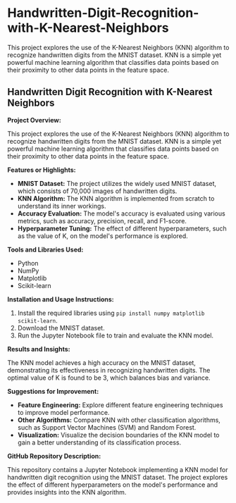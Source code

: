 # Handwritten-Digit-Recognition-with-K-Nearest-Neighbors
This project explores the use of the K-Nearest Neighbors (KNN) algorithm to recognize handwritten digits from the MNIST dataset. KNN is a simple yet powerful machine learning algorithm that classifies data points based on their proximity to other data points in the feature space.

## **Handwritten Digit Recognition with K-Nearest Neighbors**

**Project Overview:**

This project explores the use of the K-Nearest Neighbors (KNN) algorithm to recognize handwritten digits from the MNIST dataset. KNN is a simple yet powerful machine learning algorithm that classifies data points based on their proximity to other data points in the feature space.

**Features or Highlights:**

- **MNIST Dataset:** The project utilizes the widely used MNIST dataset, which consists of 70,000 images of handwritten digits.
- **KNN Algorithm:** The KNN algorithm is implemented from scratch to understand its inner workings.
- **Accuracy Evaluation:** The model's accuracy is evaluated using various metrics, such as accuracy, precision, recall, and F1-score.
- **Hyperparameter Tuning:** The effect of different hyperparameters, such as the value of K, on the model's performance is explored.

**Tools and Libraries Used:**

- Python
- NumPy
- Matplotlib
- Scikit-learn

**Installation and Usage Instructions:**

1. Install the required libraries using `pip install numpy matplotlib scikit-learn`.
2. Download the MNIST dataset.
3. Run the Jupyter Notebook file to train and evaluate the KNN model.

**Results and Insights:**

The KNN model achieves a high accuracy on the MNIST dataset, demonstrating its effectiveness in recognizing handwritten digits. The optimal value of K is found to be 3, which balances bias and variance.

**Suggestions for Improvement:**

- **Feature Engineering:** Explore different feature engineering techniques to improve model performance.
- **Other Algorithms:** Compare KNN with other classification algorithms, such as Support Vector Machines (SVM) and Random Forest.
- **Visualization:** Visualize the decision boundaries of the KNN model to gain a better understanding of its classification process.

**GitHub Repository Description:**

This repository contains a Jupyter Notebook implementing a KNN model for handwritten digit recognition using the MNIST dataset. The project explores the effect of different hyperparameters on the model's performance and provides insights into the KNN algorithm.
